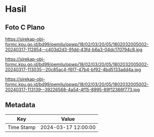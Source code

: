 # Hasil

## Foto C Plano

https://sirekap-obj-formc.kpu.go.id/bd99/pemilu/ppwp/18/02/03/20/05/1802032005002-20240317-112854--c403d2d3-91dd-43fd-b6a3-04dc170794c8.jpg

https://sirekap-obj-formc.kpu.go.id/bd99/pemilu/ppwp/18/02/03/20/05/1802032005002-20240317-113035--20c85ac4-f6f7-47b4-bf92-4bd5133add4a.jpg

https://sirekap-obj-formc.kpu.go.id/bd99/pemilu/ppwp/18/02/03/20/05/1802032005002-20240317-113139--39226568-4a54-4f15-8995-89f12366f773.jpg


## Metadata

| Key        | Value               |
| ---------- | ------------------- |
| Time Stamp | 2024-03-17 12:00:00 |



